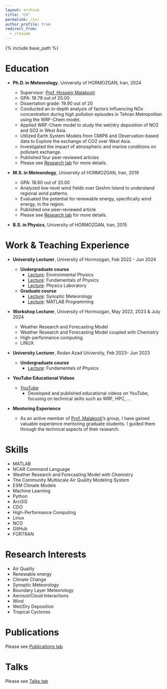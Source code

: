 ```yaml
---
layout: archive
title: "CV"
permalink: /cv/
author_profile: true
redirect_from:
  - /resume
---
```


{% include base_path %}

Education
======
* **Ph.D. in Meteorology**, University of HORMOZGAN, Iran, 2024
  * Supervisor: [Prof. Hossein Malakooti](https://scholar.google.com/citations?user=FVVKDnkAAAAJ&hl=en)
  * GPA: 18.79 out of 20.00
  * Dissertation grade: 19.90 out of 20
  * Conducted an in-depth analysis of factors influencing NOx concentration during high pollution episodes in Tehran Metropolitan using the WRF-Chem model.
  * Applied WRF-Chem model to study the wet/dry deposition of NO2 and SO2 in West Asia.
  * Utilized Earth System Models from CMIP6 and Observation-based data to Explore the exchange of CO2 over West Asia.
  * Investigated the impact of atmospheric and marine conditions on pollutant exchange.
  * Published four peer-reviewed articles
  * Please see [Research tab](https://monazarghamipour.github.io/research/) for more details.
    
* **M.S. in Meteorology**, University of HORMOZGAN, Iran, 2019
  * GPA: 18.60 out of 20.00
  * Analyzed low-level wind fields over Qeshm Island to understand regional wind patterns.
  * Evaluated the potential for renewable energy, specifically wind energy, in the region.
  * Published one peer-reviewed article
  * Please see [Research tab](https://monazarghamipour.github.io/research/) for more details.
* **B.S. in Physics**, University of HORMOZGAN, Iran, 2015

Work & Teaching Experience
======
* **University Lecturer**, University of Hormozgan, Feb 2022 - Jun 2024<br/>
    *  **Undergraduate course**
         * <ins>Lecture</ins>: Environmental Physics
         * <ins>Lecture</ins>: Fundamentals of Physics
         * <ins>Lecture</ins>: Physics Laboratory
    * **Graduate course**
        * <ins>Lecture</ins>: Synoptic Meteorology
        * <ins>Lecture</ins>: MATLAB Programming

* **Workshop Lecturer**, University of Hormozgan, May 2022, 2023 & July 2024
    * Weather Research and Forecasting Model
    * Weather Research and Forecasting Model coupled with Chemistry
    * High-performance computing
    * LINUX 

* **University Lecturer**, Rodan Azad University, Feb 2023- Jun 2023
    *  **Undergraduate course**
         * <ins>Lecture</ins>: Fundamentals of Physics

* **YouTube Educational Videos**
    * [YouTube](https://www.youtube.com/@MonaZarghamipour)
      * Developed and published educational videos on YouTube, focusing on technical skills such as WRF, HPC, …

* **Mentoring Experience**
    * As an active member of [Prof. Malakooti](https://scholar.google.com/citations?user=FVVKDnkAAAAJ&hl=en)’s group, I have gained valuable experience mentoring graduate students. I guided them through the technical aspects of their research.
  
Skills
======
*	MATLAB	
*	NCAR Command Language      
*	Weather Research and Forecasting Model with Chemistry 
*	The Community Multiscale Air Quality Modeling System
*	ESM Climate Models	
*	Machine Learning
*	Python	
*	ArcGIS
*	CDO	
*	High-Performance Computing
*	Linux	
*	NCO 
*	GitHub	
*	FORTRAN

Research Interests
======
*	Air Quality	
*	Renewable energy
*	Climate Change	
*	Synoptic Meteorology
*	Boundary Layer Meteorology	
*	Aerosol/Cloud Interactions
*	Wind	
*	Wet/Dry Deposition
*	Tropical Cyclones

Publications
======
  Please see [Publications tab](https://monazarghamipour.github.io/publications/)
  
Talks
======
  Please see [Talks tab](https://monazarghamipour.github.io/talks/)
  

